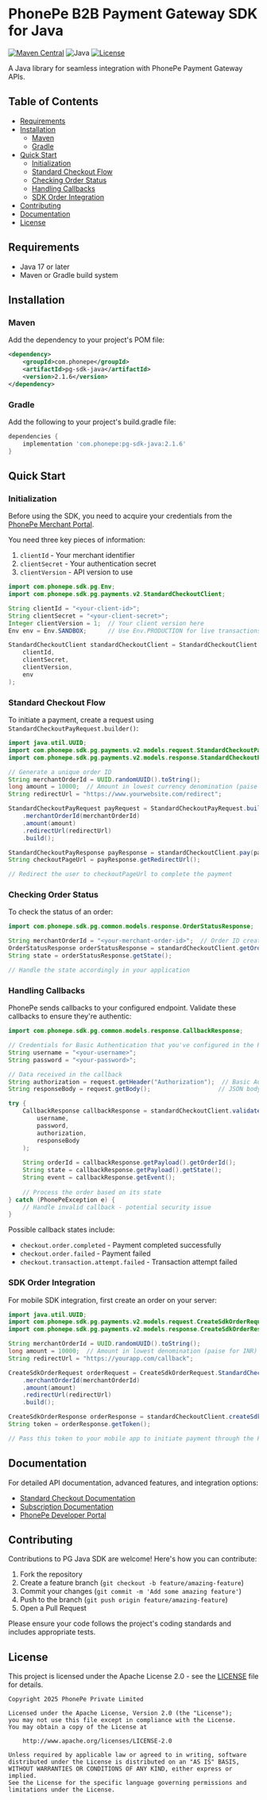 # PhonePe B2B Payment Gateway SDK for Java

[![Maven Central](https://img.shields.io/badge/Maven%20Central-v2.1.6-blue)](https://maven-badges.herokuapp.com/maven-central/com.phonepe/pg-sdk-java)
![Java](https://img.shields.io/badge/Java-17%2B-orange)
[![License](https://img.shields.io/badge/License-Apache%202.0-green.svg)](LICENSE)

A Java library for seamless integration with PhonePe Payment Gateway APIs.

## Table of Contents
- [Requirements](#requirements)
- [Installation](#installation)
  - [Maven](#maven)
  - [Gradle](#gradle)
- [Quick Start](#quick-start)
  - [Initialization](#initialization)
  - [Standard Checkout Flow](#standard-checkout-flow)
  - [Checking Order Status](#checking-order-status)
  - [Handling Callbacks](#handling-callbacks)
  - [SDK Order Integration](#sdk-order-integration)
- [Contributing](#contributing)
- [Documentation](#documentation)
- [License](#license)

## Requirements

- Java 17 or later
- Maven or Gradle build system

## Installation

### Maven

Add the dependency to your project's POM file:

```xml
<dependency>
    <groupId>com.phonepe</groupId>
    <artifactId>pg-sdk-java</artifactId>
    <version>2.1.6</version>
</dependency>
```

### Gradle

Add the following to your project's build.gradle file:

```gradle
dependencies {
    implementation 'com.phonepe:pg-sdk-java:2.1.6'
}
```

## Quick Start

### Initialization

Before using the SDK, you need to acquire your credentials from the [PhonePe Merchant Portal](https://developer.phonepe.com/v1/docs/merchant-onboarding).

You need three key pieces of information:
1. `clientId` - Your merchant identifier
2. `clientSecret` - Your authentication secret
3. `clientVersion` - API version to use

```java
import com.phonepe.sdk.pg.Env;
import com.phonepe.sdk.pg.payments.v2.StandardCheckoutClient;

String clientId = "<your-client-id>";
String clientSecret = "<your-client-secret>";
Integer clientVersion = 1;  // Your client version here
Env env = Env.SANDBOX;      // Use Env.PRODUCTION for live transactions

StandardCheckoutClient standardCheckoutClient = StandardCheckoutClient.getInstance(
    clientId, 
    clientSecret,
    clientVersion, 
    env
);
```

### Standard Checkout Flow

To initiate a payment, create a request using `StandardCheckoutPayRequest.builder()`:

```java
import java.util.UUID;
import com.phonepe.sdk.pg.payments.v2.models.request.StandardCheckoutPayRequest;
import com.phonepe.sdk.pg.payments.v2.models.response.StandardCheckoutPayResponse;

// Generate a unique order ID
String merchantOrderId = UUID.randomUUID().toString();
long amount = 10000;  // Amount in lowest currency denomination (paise for INR)
String redirectUrl = "https://www.yourwebsite.com/redirect";

StandardCheckoutPayRequest payRequest = StandardCheckoutPayRequest.builder()
    .merchantOrderId(merchantOrderId)
    .amount(amount)
    .redirectUrl(redirectUrl)
    .build();

StandardCheckoutPayResponse payResponse = standardCheckoutClient.pay(payRequest);
String checkoutPageUrl = payResponse.getRedirectUrl();

// Redirect the user to checkoutPageUrl to complete the payment
```

### Checking Order Status

To check the status of an order:

```java
import com.phonepe.sdk.pg.common.models.response.OrderStatusResponse;

String merchantOrderId = "<your-merchant-order-id>";  // Order ID created during payment initialization
OrderStatusResponse orderStatusResponse = standardCheckoutClient.getOrderStatus(merchantOrderId);
String state = orderStatusResponse.getState();

// Handle the state accordingly in your application
```

### Handling Callbacks

PhonePe sends callbacks to your configured endpoint. Validate these callbacks to ensure they're authentic:

```java
import com.phonepe.sdk.pg.common.models.response.CallbackResponse;

// Credentials for Basic Authentication that you've configured in the PhonePe dashboard
String username = "<your-username>";
String password = "<your-password>";

// Data received in the callback
String authorization = request.getHeader("Authorization");  // Basic Authentication header
String responseBody = request.getBody();                   // JSON body as string

try {
    CallbackResponse callbackResponse = standardCheckoutClient.validateCallback(
        username, 
        password, 
        authorization,
        responseBody
    );
    
    String orderId = callbackResponse.getPayload().getOrderId();
    String state = callbackResponse.getPayload().getState();
    String event = callbackResponse.getEvent();
    
    // Process the order based on its state
} catch (PhonePeException e) {
    // Handle invalid callback - potential security issue
}
```

Possible callback states include:
- `checkout.order.completed` - Payment completed successfully
- `checkout.order.failed` - Payment failed
- `checkout.transaction.attempt.failed` - Transaction attempt failed

### SDK Order Integration

For mobile SDK integration, first create an order on your server:

```java
import java.util.UUID;
import com.phonepe.sdk.pg.payments.v2.models.request.CreateSdkOrderRequest;
import com.phonepe.sdk.pg.payments.v2.models.response.CreateSdkOrderResponse;

String merchantOrderId = UUID.randomUUID().toString();
long amount = 10000;  // Amount in lowest denomination (paise for INR)
String redirectUrl = "https://yourapp.com/callback";

CreateSdkOrderRequest orderRequest = CreateSdkOrderRequest.StandardCheckoutBuilder()
    .merchantOrderId(merchantOrderId)
    .amount(amount)
    .redirectUrl(redirectUrl)
    .build();

CreateSdkOrderResponse orderResponse = standardCheckoutClient.createSdkOrder(orderRequest);
String token = orderResponse.getToken();

// Pass this token to your mobile app to initiate payment through the PhonePe SDK
```

## Documentation

For detailed API documentation, advanced features, and integration options:

- [Standard Checkout Documentation](https://developer.phonepe.com/v1/reference/java-sdk-standard-checkout)
- [Subscription Documentation](https://developer.phonepe.com/v1/reference/java-sdk-introduction-autopay)
- [PhonePe Developer Portal](https://developer.phonepe.com/)

## Contributing

Contributions to PG Java SDK are welcome! Here's how you can contribute:

1. Fork the repository
2. Create a feature branch (`git checkout -b feature/amazing-feature`)
3. Commit your changes (`git commit -m 'Add some amazing feature'`)
4. Push to the branch (`git push origin feature/amazing-feature`)
5. Open a Pull Request

Please ensure your code follows the project's coding standards and includes appropriate tests.

## License

This project is licensed under the Apache License 2.0 - see the [LICENSE](LICENSE) file for details.

```
Copyright 2025 PhonePe Private Limited

Licensed under the Apache License, Version 2.0 (the "License");
you may not use this file except in compliance with the License.
You may obtain a copy of the License at

    http://www.apache.org/licenses/LICENSE-2.0

Unless required by applicable law or agreed to in writing, software
distributed under the License is distributed on an "AS IS" BASIS,
WITHOUT WARRANTIES OR CONDITIONS OF ANY KIND, either express or implied.
See the License for the specific language governing permissions and
limitations under the License.
```